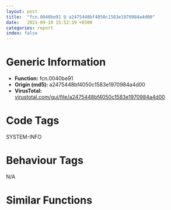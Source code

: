 ```yaml
---
layout: post
title:  "fcn.0040be91 @ a2475448bf4050c1583e1970984a4d00"
date:   2021-09-10 15:52:19 +0300
categories: report
index: false
---
```


# Generic Information
- **Function:** fcn.0040be91
- **Origin (md5):** a2475448bf4050c1583e1970984a4d00
- **VirusTotal:** [virustotal.com/gui/file/a2475448bf4050c1583e1970984a4d00][virustotal_ref]

# Code Tags
<span class="tag" id="SYSTEM-INFO">SYSTEM-INFO</span>


# Behaviour Tags
<span class="bhv-tag" id="na">N/A</span>

# Similar Functions
<script type="text/javascript" src="https://www.gstatic.com/charts/loader.js"></script>
<script type="text/javascript">

    google.charts.load('current', {'packages':['corechart']});
    google.charts.setOnLoadCallback(drawChart);

    function drawChart() {
    var data = new google.visualization.DataTable();
        data.addColumn('number', 'X');
        data.addColumn('number', 'Y');
        data.addColumn({type: 'string', role: 'tooltip', 'p': {'html': true}});
        data.addColumn({'type': 'string', 'role': 'style'});
        
        data.addRows([
    [202.67721557617188, -258.14056396484375, '<b><a href="/report/fcn.0040be91@a2475448bf4050c1583e1970984a4d00">fcn.0040be91</a><br>@a2475448bf4050c1583e1970984a4d00</b><br>mov eax, 0x40f244<br>call fcn.00404d88<br>sub esp, 0x54<br>and dword[ebp-0x10], 0<br>push ebx<br>mov ebx, dword[ebp+8]<br>push esi<br>push edi<br>cmp ebx, 0x111<br>mov edi, ecx<br>jne 0x40beca<br>push dword[ebp+0x10]<br>mov eax, dword[edi]<br>push dword[ebp+0xc]<br>call dword[eax+0x78]<br>test eax, eax<br>je 0x40c01a<br>jmp 0x40c2e7<br>cmp ebx, 0x4e<br>jne 0x40bef7<br>mov eax, dword[ebp+0x10]<br>cmp dword[eax], 0<br>je 0x40c01a<br>mov edx, dword[edi]<br>lea ecx, [ebp-0x10]<br>push ecx<br>push eax<br>push dword[ebp+0xc]<br>mov ecx, edi<br>call dword[edx+0x7c]<br>test eax, eax<br>jne case.0x40c065.38<br>jmp 0x40c01a<br>mov esi, dword[ebp+0x10]<br>cmp ebx, 6<br>jne 0x40bf0f<br>push esi<br>call fcn.0040b102<br>push eax<br>push dword[ebp+0xc]<br>push edi<br>call fcn.0040ae6a<br>cmp ebx, 0x20<br>jne 0x40bf2c<br>mov eax, esi<br>shr eax, 0x10<br>push eax<br>movsx eax, si<br>push eax<br>push edi<br>call fcn.0040aecb<br>test eax, eax<br>jne 0x40c2e7<br>mov eax, dword[edi]<br>mov ecx, edi<br>call dword[eax+0x28]<br>mov ecx, dword[ebp+8]<br>mov dword[ebp-0x14], eax<br>mov ebx, eax<br>mov eax, 0x1ff<br>and ebx, eax<br>and ecx, eax<br>push 7<br>xor ebx, ecx<br>call fcn.0040e86a<br>mov ecx, dword[ebp+8]<br>lea eax, [ebx+ebx*2]<br>cmp ecx, dword[eax*4+0x416a08]<br>lea ebx, [eax*4+0x416a08]<br>mov eax, dword[ebp-0x14]<br>jne 0x40bf92<br>cmp eax, dword[ebx+8]<br>jne 0x40bf92<br>mov ebx, dword[ebx+4]<br>push 7<br>mov dword[ebp+0x10], ebx<br>call fcn.0040e8da<br>test ebx, ebx<br>je 0x40c01a<br>cmp dword[ebp+8], 0xc000<br>jb 0x40c03a<br>jmp 0x40c31d<br>test eax, eax<br>mov dword[ebx], ecx<br>mov dword[ebx+8], eax<br>je 0x40c00f<br>jmp 0x40bfa3<br>mov eax, dword[ebp-0x14]<br>mov ecx, dword[ebp+8]<br>mov edx, 0xc000<br>cmp ecx, edx<br>jae 0x40bfc2<br>push 0<br>push 0<br>push ecx<br>push dword[eax+4]<br>call fcn.0040be0d<br>test eax, eax<br>mov dword[ebp+0x10], eax<br>jne 0x40c02d<br>jmp 0x40c003<br>mov eax, dword[eax+4]<br>push 0<br>push 0<br>push edx<br>push eax<br>call fcn.0040be0d<br>test eax, eax<br>mov dword[ebp+0x10], eax<br>je 0x40c003<br>jmp 0x40bfdc<br>mov eax, dword[ebp+0x10]<br>mov ecx, dword[eax+0x10]<br>mov edx, dword[ebp+8]<br>cmp dword[ecx], edx<br>je 0x40c310<br>push 0<br>push 0<br>add eax, 0x18<br>push 0xc000<br>push eax<br>call fcn.0040be0d<br>test eax, eax<br>mov dword[ebp+0x10], eax<br>jne 0x40bfd9<br>mov eax, dword[ebp-0x14]<br>mov eax, dword[eax]<br>test eax, eax<br>mov dword[ebp-0x14], eax<br>jne 0x40bf9d<br>and dword[ebx+4], 0<br>push 7<br>call fcn.0040e8da<br>xor eax, eax<br>mov ecx, dword[ebp-0xc]<br>pop edi<br>pop esi<br>pop ebx<br>mov dword<br>leave <br>ret 0x10<br>push 7<br>mov dword[ebx+4], eax<br>call fcn.0040e8da<br>mov ebx, dword[ebp+0x10]<br>mov ecx, dword[ebp+0x10]<br>mov ebx, dword[ebx+0x14]<br>cmp dword[ecx+8], 0x1a<br>mov eax, dword[ecx+0x10]<br>jne 0x40c05b<br>call dword[sym.imp.KERNEL32.dll_GetVersion]<br>mov ecx, dword[ebp+0x10]<br>cmp al, 4<br>sbb eax, eax<br>and al, 0xf0<br>add eax, 0x2f<br>dec eax<br>cmp eax, 0x30<br>ja case.0x40c065.38<br>jmp dword[eax*4+0x40c33f]<br>push dword[ebp+0xc]<br>call fcn.0040d8cc<br>push eax<br>jmp 0x40c175<br>push dword[ebp+0xc]<br>jmp 0x40c175<br>mov eax, esi<br>shr eax, 0x10<br>push eax<br>movsx eax, si<br>push eax<br>push dword[ebp+0xc]<br>call fcn.0040b102<br>jmp 0x40c190<br>push esi<br>push dword[ebp+0xc]<br>call fcn.0040b102<br>jmp 0x40c2aa<br>lea ecx, [ebp-0x24]<br>call fcn.0040d82a<br>mov eax, dword[esi+4]<br>and dword[ebp-4], 0<br>lea ecx, [ebp-0x60]<br>mov dword[ebp-0x20], eax<br>call fcn.0040ad64<br>mov eax, dword[esi]<br>mov esi, dword[esi+8]<br>push eax<br>mov byte[ebp-4], 1<br>mov dword[ebp-0x44], eax<br>call fcn.0040b129<br>test eax, eax<br>jne 0x40c0f3<br>mov eax, dword[edi+0x34]<br>test eax, eax<br>je 0x40c0f0<br>push dword[ebp-0x44]<br>lea ecx, [eax+0x20]<br>call fcn.0040a146<br>test eax, eax<br>je 0x40c0f0<br>mov dword[ebp-0x28], eax<br>lea eax, [ebp-0x60]<br>push esi<br>push eax<br>lea eax, [ebp-0x24]<br>mov ecx, edi<br>push eax<br>call ebx<br>and dword[ebp-0x20], 0<br>and dword[ebp-0x44], 0<br>and byte[ebp-4], 0<br>lea ecx, [ebp-0x60]<br>mov dword[ebp-0x10], eax<br>call fcn.0040b774<br>or dword[ebp-4], 0xffffffff<br>lea ecx, [ebp-0x24]<br>jmp 0x40c14b<br>lea ecx, [ebp-0x24]<br>call fcn.0040d82a<br>mov eax, dword[esi+4]<br>push dword[esi+8]<br>mov dword[ebp-0x20], eax<br>lea eax, [ebp-0x24]<br>push eax<br>mov ecx, edi<br>mov dword[ebp-4], 2<br>call ebx<br>and dword[ebp-0x20], 0<br>or dword[ebp-4], 0xffffffff<br>mov dword[ebp-0x10], eax<br>lea ecx, [ebp-0x24]<br>call fcn.0040d912<br>jmp case.0x40c065.38<br>mov eax, dword[ebp+0xc]<br>shr eax, 0x10<br>push eax<br>push esi<br>call fcn.0040b102<br>jmp 0x40c18b<br>mov eax, dword[ebp+0xc]<br>shr eax, 0x10<br>push eax<br>movzx eax, word[ebp+0xc]<br>jmp 0x40c2aa<br>push esi<br>mov ecx, edi<br>call ebx<br>jmp 0x40c328<br>push esi<br>call fcn.0040d5fc<br>push eax<br>mov eax, dword[ebp+0xc]<br>shr eax, 0x10<br>push eax<br>movzx eax, word[ebp+0xc]<br>push eax<br>mov ecx, edi<br>call ebx<br>jmp 0x40c328<br>mov ecx, edi<br>call ebx<br>jmp case.0x40c065.38<br>push dword[ebp+0xc]<br>jmp 0x40c2b4<br>mov eax, esi<br>shr eax, 0x10<br>movsx eax, ax<br>push eax<br>movsx eax, si<br>push eax<br>jmp 0x40c297<br>mov eax, esi<br>shr eax, 0x10<br>push eax<br>movzx eax, si<br>jmp 0x40c2d5<br>push dword[ebp+0xc]<br>call fcn.0040b102<br>push eax<br>push esi<br>call fcn.0040b102<br>push eax<br>xor eax, eax<br>cmp dword[edi+0x1c], esi<br>sete al<br>push eax<br>jmp 0x40c2d9<br>push dword[ebp+0xc]<br>call fcn.0040d8cc<br>push eax<br>jmp 0x40c2b4<br>push dword[ebp+0xc]<br>call fcn.0040d5fc<br>jmp 0x40c1f1<br>mov eax, esi<br>shr eax, 0x10<br>push eax<br>movzx eax, si<br>push eax<br>push dword[ebp+0xc]<br>call fcn.0040d5fc<br>jmp 0x40c1e3<br>push dword[ebp+0xc]<br>jmp 0x40c21b<br>push esi<br>call fcn.0040b102<br>jmp 0x40c1f1<br>mov eax, esi<br>shr eax, 0x10<br>push eax<br>movzx eax, si<br>jmp 0x40c237<br>movsx eax, si<br>shr esi, 0x10<br>movsx ecx, si<br>push ecx<br>push eax<br>push dword[ebp+0xc]<br>call fcn.0040b102<br>jmp 0x40c1e3<br>push esi<br>push dword[ebp+0xc]<br>call fcn.0040b102<br>jmp 0x40c1b7<br>push esi<br>call fcn.0040b102<br>push eax<br>jmp 0x40c294<br>mov eax, dword[ebp+0xc]<br>shr eax, 0x10<br>push eax<br>push esi<br>call fcn.0040b102<br>jmp 0x40c2c1<br>mov eax, dword[ebp+0xc]<br>movsx edx, ax<br>shr eax, 0x10<br>cmp dword[ecx+0x10], 0x1d<br>mov dword[ebp+8], edx<br>movsx eax, ax<br>mov dword[ebp+0xc], eax<br>jne 0x40c28f<br>push esi<br>call fcn.0040b102<br>push eax<br>push dword[ebp+0xc]<br>push dword[ebp+8]<br>jmp 0x40c2d9<br>push eax<br>push edx<br>jmp 0x40c297<br>push esi<br>push dword[ebp+0xc]<br>mov ecx, edi<br>call ebx<br>jmp case.0x40c065.38<br>movsx eax, si<br>shr esi, 0x10<br>movsx ecx, si<br>push ecx<br>push eax<br>jmp 0x40c324<br>mov ecx, edi<br>call ebx<br>jmp 0x40c328<br>push esi<br>mov ecx, edi<br>call ebx<br>jmp case.0x40c065.38<br>mov eax, dword[ebp+0xc]<br>push esi<br>shr eax, 0x10<br>push eax<br>movzx eax, word[ebp+0xc]<br>jmp 0x40c1e3<br>movsx eax, si<br>shr esi, 0x10<br>movsx ecx, si<br>push ecx<br>push eax<br>push dword[ebp+0xc]<br>mov ecx, edi<br>call ebx<br>jmp case.0x40c065.38<br>push esi<br>mov ecx, edi<br>push dword[ebp+0xc]<br>call ebx<br>mov dword[ebp-0x10], 1<br>jmp case.0x40c065.38<br>movzx eax, si<br>shr esi, 0x10<br>push esi<br>push eax<br>mov eax, dword[ebp+0xc]<br>mov ecx, edi<br>shr eax, 0x10<br>push eax<br>movzx eax, word[ebp+0xc]<br>push eax<br>call ebx<br>mov dword[ebp-0x10], eax<br>jmp 0x40beea<br>push 7<br>mov dword[ebx+4], eax<br>call fcn.0040e8da<br>mov ebx, dword[ebp+0x10]<br>mov ebx, dword[ebx+0x14]<br>push esi<br>push dword[ebp+0xc]<br>mov ecx, edi<br>call ebx<br>mov dword[ebp-0x10], eax<br>mov eax, dword[ebp+0x14]<br>test eax, eax<br>je 0x40c337<br>mov ecx, dword[ebp-0x10]<br>mov dword[eax], ecx<br>push 1<br>pop eax<br>jmp 0x40c01c<br><eoc> ', 'point { fill-color: #e0440e; }'],
[-780.4849853515625, -829.9359741210938, '<b><a href="/report/fcn.004b641c@3e981d1767f44f5fe2446a49ffe52f4e">fcn.004b641c</a><br>@3e981d1767f44f5fe2446a49ffe52f4e</b><br>mov eax, 0x4c4a6c<br>call fcn.004a5564<br>sub esp, 0x54<br>and dword[ebp-0x10], 0<br>push ebx<br>mov ebx, dword[ebp+8]<br>push esi<br>push edi<br>cmp ebx, 0x111<br>mov edi, ecx<br>jne 0x4b6455<br>push dword[ebp+0x10]<br>mov eax, dword[edi]<br>push dword[ebp+0xc]<br>call dword[eax+0x78]<br>test eax, eax<br>je 0x4b65a5<br>jmp 0x4b6872<br>cmp ebx, 0x4e<br>jne 0x4b6482<br>mov eax, dword[ebp+0x10]<br>cmp dword[eax], 0<br>je 0x4b65a5<br>mov edx, dword[edi]<br>lea ecx, [ebp-0x10]<br>push ecx<br>push eax<br>push dword[ebp+0xc]<br>mov ecx, edi<br>call dword[edx+0x7c]<br>test eax, eax<br>jne case.0x4b65f0.38<br>jmp 0x4b65a5<br>mov esi, dword[ebp+0x10]<br>cmp ebx, 6<br>jne 0x4b649a<br>push esi<br>call fcn.004b5521<br>push eax<br>push dword[ebp+0xc]<br>push edi<br>call fcn.004b527f<br>cmp ebx, 0x20<br>jne 0x4b64b7<br>mov eax, esi<br>shr eax, 0x10<br>push eax<br>movsx eax, si<br>push eax<br>push edi<br>call fcn.004b52e0<br>test eax, eax<br>jne 0x4b6872<br>mov eax, dword[edi]<br>mov ecx, edi<br>call dword[eax+0x28]<br>mov ecx, dword[ebp+8]<br>mov dword[ebp-0x14], eax<br>mov ebx, eax<br>mov eax, 0x1ff<br>and ebx, eax<br>and ecx, eax<br>push 7<br>xor ebx, ecx<br>call fcn.004bebbd<br>mov ecx, dword[ebp+8]<br>lea eax, [ebx+ebx*2]<br>cmp ecx, dword[eax*4+0x522040]<br>lea ebx, [eax*4+0x522040]<br>mov eax, dword[ebp-0x14]<br>jne 0x4b651d<br>cmp eax, dword[ebx+8]<br>jne 0x4b651d<br>mov ebx, dword[ebx+4]<br>push 7<br>mov dword[ebp+0x10], ebx<br>call fcn.004bec2d<br>test ebx, ebx<br>je 0x4b65a5<br>cmp dword[ebp+8], 0xc000<br>jb 0x4b65c5<br>jmp 0x4b68a8<br>test eax, eax<br>mov dword[ebx], ecx<br>mov dword[ebx+8], eax<br>je 0x4b659a<br>jmp 0x4b652e<br>mov eax, dword[ebp-0x14]<br>mov ecx, dword[ebp+8]<br>mov edx, 0xc000<br>cmp ecx, edx<br>jae 0x4b654d<br>push 0<br>push 0<br>push ecx<br>push dword[eax+4]<br>call fcn.004b6398<br>test eax, eax<br>mov dword[ebp+0x10], eax<br>jne 0x4b65b8<br>jmp 0x4b658e<br>mov eax, dword[eax+4]<br>push 0<br>push 0<br>push edx<br>push eax<br>call fcn.004b6398<br>test eax, eax<br>mov dword[ebp+0x10], eax<br>je 0x4b658e<br>jmp 0x4b6567<br>mov eax, dword[ebp+0x10]<br>mov ecx, dword[eax+0x10]<br>mov edx, dword[ebp+8]<br>cmp dword[ecx], edx<br>je 0x4b689b<br>push 0<br>push 0<br>add eax, 0x18<br>push 0xc000<br>push eax<br>call fcn.004b6398<br>test eax, eax<br>mov dword[ebp+0x10], eax<br>jne 0x4b6564<br>mov eax, dword[ebp-0x14]<br>mov eax, dword[eax]<br>test eax, eax<br>mov dword[ebp-0x14], eax<br>jne 0x4b6528<br>and dword[ebx+4], 0<br>push 7<br>call fcn.004bec2d<br>xor eax, eax<br>mov ecx, dword[ebp-0xc]<br>pop edi<br>pop esi<br>pop ebx<br>mov dword<br>leave <br>ret 0x10<br>push 7<br>mov dword[ebx+4], eax<br>call fcn.004bec2d<br>mov ebx, dword[ebp+0x10]<br>mov ecx, dword[ebp+0x10]<br>mov ebx, dword[ebx+0x14]<br>cmp dword[ecx+8], 0x1a<br>mov eax, dword[ecx+0x10]<br>jne 0x4b65e6<br>call dword[sym.imp.KERNEL32.dll_GetVersion]<br>mov ecx, dword[ebp+0x10]<br>cmp al, 4<br>sbb eax, eax<br>and al, 0xf0<br>add eax, 0x2f<br>dec eax<br>cmp eax, 0x30<br>ja case.0x4b65f0.38<br>jmp dword[eax*4+0x4b68ca]<br>push dword[ebp+0xc]<br>call fcn.004b9dd1<br>push eax<br>jmp 0x4b6700<br>push dword[ebp+0xc]<br>jmp 0x4b6700<br>mov eax, esi<br>shr eax, 0x10<br>push eax<br>movsx eax, si<br>push eax<br>push dword[ebp+0xc]<br>call fcn.004b5521<br>jmp 0x4b671b<br>push esi<br>push dword[ebp+0xc]<br>call fcn.004b5521<br>jmp 0x4b6835<br>lea ecx, [ebp-0x24]<br>call fcn.004b9d2f<br>mov eax, dword[esi+4]<br>and dword[ebp-4], 0<br>lea ecx, [ebp-0x60]<br>mov dword[ebp-0x20], eax<br>call fcn.004b50f6<br>mov eax, dword[esi]<br>mov esi, dword[esi+8]<br>push eax<br>mov byte[ebp-4], 1<br>mov dword[ebp-0x44], eax<br>call fcn.004b5548<br>test eax, eax<br>jne 0x4b667e<br>mov eax, dword[edi+0x34]<br>test eax, eax<br>je 0x4b667b<br>push dword[ebp-0x44]<br>lea ecx, [eax+0x20]<br>call fcn.004b3479<br>test eax, eax<br>je 0x4b667b<br>mov dword[ebp-0x28], eax<br>lea eax, [ebp-0x60]<br>push esi<br>push eax<br>lea eax, [ebp-0x24]<br>mov ecx, edi<br>push eax<br>call ebx<br>and dword[ebp-0x20], 0<br>and dword[ebp-0x44], 0<br>and byte[ebp-4], 0<br>lea ecx, [ebp-0x60]<br>mov dword[ebp-0x10], eax<br>call fcn.004b5baf<br>or dword[ebp-4], 0xffffffff<br>lea ecx, [ebp-0x24]<br>jmp 0x4b66d6<br>lea ecx, [ebp-0x24]<br>call fcn.004b9d2f<br>mov eax, dword[esi+4]<br>push dword[esi+8]<br>mov dword[ebp-0x20], eax<br>lea eax, [ebp-0x24]<br>push eax<br>mov ecx, edi<br>mov dword[ebp-4], 2<br>call ebx<br>and dword[ebp-0x20], 0<br>or dword[ebp-4], 0xffffffff<br>mov dword[ebp-0x10], eax<br>lea ecx, [ebp-0x24]<br>call fcn.004b9e64<br>jmp case.0x4b65f0.38<br>mov eax, dword[ebp+0xc]<br>shr eax, 0x10<br>push eax<br>push esi<br>call fcn.004b5521<br>jmp 0x4b6716<br>mov eax, dword[ebp+0xc]<br>shr eax, 0x10<br>push eax<br>movzx eax, word[ebp+0xc]<br>jmp 0x4b6835<br>push esi<br>mov ecx, edi<br>call ebx<br>jmp 0x4b68b3<br>push esi<br>call fcn.004b901a<br>push eax<br>mov eax, dword[ebp+0xc]<br>shr eax, 0x10<br>push eax<br>movzx eax, word[ebp+0xc]<br>push eax<br>mov ecx, edi<br>call ebx<br>jmp 0x4b68b3<br>mov ecx, edi<br>call ebx<br>jmp case.0x4b65f0.38<br>push dword[ebp+0xc]<br>jmp 0x4b683f<br>mov eax, esi<br>shr eax, 0x10<br>movsx eax, ax<br>push eax<br>movsx eax, si<br>push eax<br>jmp 0x4b6822<br>mov eax, esi<br>shr eax, 0x10<br>push eax<br>movzx eax, si<br>jmp 0x4b6860<br>push dword[ebp+0xc]<br>call fcn.004b5521<br>push eax<br>push esi<br>call fcn.004b5521<br>push eax<br>xor eax, eax<br>cmp dword[edi+0x1c], esi<br>sete al<br>push eax<br>jmp 0x4b6864<br>push dword[ebp+0xc]<br>call fcn.004b9dd1<br>push eax<br>jmp 0x4b683f<br>push dword[ebp+0xc]<br>call fcn.004b901a<br>jmp 0x4b677c<br>mov eax, esi<br>shr eax, 0x10<br>push eax<br>movzx eax, si<br>push eax<br>push dword[ebp+0xc]<br>call fcn.004b901a<br>jmp 0x4b676e<br>push dword[ebp+0xc]<br>jmp 0x4b67a6<br>push esi<br>call fcn.004b5521<br>jmp 0x4b677c<br>mov eax, esi<br>shr eax, 0x10<br>push eax<br>movzx eax, si<br>jmp 0x4b67c2<br>movsx eax, si<br>shr esi, 0x10<br>movsx ecx, si<br>push ecx<br>push eax<br>push dword[ebp+0xc]<br>call fcn.004b5521<br>jmp 0x4b676e<br>push esi<br>push dword[ebp+0xc]<br>call fcn.004b5521<br>jmp 0x4b6742<br>push esi<br>call fcn.004b5521<br>push eax<br>jmp 0x4b681f<br>mov eax, dword[ebp+0xc]<br>shr eax, 0x10<br>push eax<br>push esi<br>call fcn.004b5521<br>jmp 0x4b684c<br>mov eax, dword[ebp+0xc]<br>movsx edx, ax<br>shr eax, 0x10<br>cmp dword[ecx+0x10], 0x1d<br>mov dword[ebp+8], edx<br>movsx eax, ax<br>mov dword[ebp+0xc], eax<br>jne 0x4b681a<br>push esi<br>call fcn.004b5521<br>push eax<br>push dword[ebp+0xc]<br>push dword[ebp+8]<br>jmp 0x4b6864<br>push eax<br>push edx<br>jmp 0x4b6822<br>push esi<br>push dword[ebp+0xc]<br>mov ecx, edi<br>call ebx<br>jmp case.0x4b65f0.38<br>movsx eax, si<br>shr esi, 0x10<br>movsx ecx, si<br>push ecx<br>push eax<br>jmp 0x4b68af<br>mov ecx, edi<br>call ebx<br>jmp 0x4b68b3<br>push esi<br>mov ecx, edi<br>call ebx<br>jmp case.0x4b65f0.38<br>mov eax, dword[ebp+0xc]<br>push esi<br>shr eax, 0x10<br>push eax<br>movzx eax, word[ebp+0xc]<br>jmp 0x4b676e<br>movsx eax, si<br>shr esi, 0x10<br>movsx ecx, si<br>push ecx<br>push eax<br>push dword[ebp+0xc]<br>mov ecx, edi<br>call ebx<br>jmp case.0x4b65f0.38<br>push esi<br>mov ecx, edi<br>push dword[ebp+0xc]<br>call ebx<br>mov dword[ebp-0x10], 1<br>jmp case.0x4b65f0.38<br>movzx eax, si<br>shr esi, 0x10<br>push esi<br>push eax<br>mov eax, dword[ebp+0xc]<br>mov ecx, edi<br>shr eax, 0x10<br>push eax<br>movzx eax, word[ebp+0xc]<br>push eax<br>call ebx<br>mov dword[ebp-0x10], eax<br>jmp 0x4b6475<br>push 7<br>mov dword[ebx+4], eax<br>call fcn.004bec2d<br>mov ebx, dword[ebp+0x10]<br>mov ebx, dword[ebx+0x14]<br>push esi<br>push dword[ebp+0xc]<br>mov ecx, edi<br>call ebx<br>mov dword[ebp-0x10], eax<br>mov eax, dword[ebp+0x14]<br>test eax, eax<br>je 0x4b68c2<br>mov ecx, dword[ebp-0x10]<br>mov dword[eax], ecx<br>push 1<br>pop eax<br>jmp 0x4b65a7<br><eoc> ', 'null'],
[-784.0995483398438, 307.41168212890625, '<b><a href="/report/fcn.0040a133@d4e56c7d970c209a3a2b3c4b4cc5e586">fcn.0040a133</a><br>@d4e56c7d970c209a3a2b3c4b4cc5e586</b><br>mov eax, 0x40e198<br>call fcn.00402500<br>sub esp, 0x54<br>and dword[ebp-0x10], 0<br>push ebx<br>mov ebx, dword[ebp+8]<br>push esi<br>push edi<br>cmp ebx, 0x111<br>mov edi, ecx<br>jne 0x40a16c<br>push dword[ebp+0x10]<br>mov eax, dword[edi]<br>push dword[ebp+0xc]<br>call dword[eax+0x78]<br>test eax, eax<br>je 0x40a2bc<br>jmp 0x40a589<br>cmp ebx, 0x4e<br>jne 0x40a199<br>mov eax, dword[ebp+0x10]<br>cmp dword[eax], 0<br>je 0x40a2bc<br>mov edx, dword[edi]<br>lea ecx, [ebp-0x10]<br>push ecx<br>push eax<br>push dword[ebp+0xc]<br>mov ecx, edi<br>call dword[edx+0x7c]<br>test eax, eax<br>jne case.0x40a307.38<br>jmp 0x40a2bc<br>mov esi, dword[ebp+0x10]<br>cmp ebx, 6<br>jne 0x40a1b1<br>push esi<br>call fcn.00409388<br>push eax<br>push dword[ebp+0xc]<br>push edi<br>call fcn.004090e6<br>cmp ebx, 0x20<br>jne 0x40a1ce<br>mov eax, esi<br>shr eax, 0x10<br>push eax<br>movsx eax, si<br>push eax<br>push edi<br>call fcn.00409147<br>test eax, eax<br>jne 0x40a589<br>mov eax, dword[edi]<br>mov ecx, edi<br>call dword[eax+0x28]<br>mov ecx, dword[ebp+8]<br>mov dword[ebp-0x14], eax<br>mov ebx, eax<br>mov eax, 0x1ff<br>and ebx, eax<br>and ecx, eax<br>push 7<br>xor ebx, ecx<br>call fcn.0040d908<br>mov ecx, dword[ebp+8]<br>lea eax, [ebx+ebx*2]<br>cmp ecx, dword[eax*4+0x933ab0]<br>lea ebx, [eax*4+0x933ab0]<br>mov eax, dword[ebp-0x14]<br>jne 0x40a234<br>cmp eax, dword[ebx+8]<br>jne 0x40a234<br>mov ebx, dword[ebx+4]<br>push 7<br>mov dword[ebp+0x10], ebx<br>call fcn.0040d978<br>test ebx, ebx<br>je 0x40a2bc<br>cmp dword[ebp+8], 0xc000<br>jb 0x40a2dc<br>jmp 0x40a5bf<br>test eax, eax<br>mov dword[ebx], ecx<br>mov dword[ebx+8], eax<br>je 0x40a2b1<br>jmp 0x40a245<br>mov eax, dword[ebp-0x14]<br>mov ecx, dword[ebp+8]<br>mov edx, 0xc000<br>cmp ecx, edx<br>jae 0x40a264<br>push 0<br>push 0<br>push ecx<br>push dword[eax+4]<br>call fcn.0040a0af<br>test eax, eax<br>mov dword[ebp+0x10], eax<br>jne 0x40a2cf<br>jmp 0x40a2a5<br>mov eax, dword[eax+4]<br>push 0<br>push 0<br>push edx<br>push eax<br>call fcn.0040a0af<br>test eax, eax<br>mov dword[ebp+0x10], eax<br>je 0x40a2a5<br>jmp 0x40a27e<br>mov eax, dword[ebp+0x10]<br>mov ecx, dword[eax+0x10]<br>mov edx, dword[ebp+8]<br>cmp dword[ecx], edx<br>je 0x40a5b2<br>push 0<br>push 0<br>add eax, 0x18<br>push 0xc000<br>push eax<br>call fcn.0040a0af<br>test eax, eax<br>mov dword[ebp+0x10], eax<br>jne 0x40a27b<br>mov eax, dword[ebp-0x14]<br>mov eax, dword[eax]<br>test eax, eax<br>mov dword[ebp-0x14], eax<br>jne 0x40a23f<br>and dword[ebx+4], 0<br>push 7<br>call fcn.0040d978<br>xor eax, eax<br>mov ecx, dword[ebp-0xc]<br>pop edi<br>pop esi<br>pop ebx<br>mov dword<br>leave <br>ret 0x10<br>push 7<br>mov dword[ebx+4], eax<br>call fcn.0040d978<br>mov ebx, dword[ebp+0x10]<br>mov ecx, dword[ebp+0x10]<br>mov ebx, dword[ebx+0x14]<br>cmp dword[ecx+8], 0x1a<br>mov eax, dword[ecx+0x10]<br>jne 0x40a2fd<br>call dword[sym.imp.KERNEL32.dll_GetVersion]<br>mov ecx, dword[ebp+0x10]<br>cmp al, 4<br>sbb eax, eax<br>and al, 0xf0<br>add eax, 0x2f<br>dec eax<br>cmp eax, 0x30<br>ja case.0x40a307.38<br>jmp dword[eax*4+0x40a5e1]<br>push dword[ebp+0xc]<br>call fcn.0040bca0<br>push eax<br>jmp 0x40a417<br>push dword[ebp+0xc]<br>jmp 0x40a417<br>mov eax, esi<br>shr eax, 0x10<br>push eax<br>movsx eax, si<br>push eax<br>push dword[ebp+0xc]<br>call fcn.00409388<br>jmp 0x40a432<br>push esi<br>push dword[ebp+0xc]<br>call fcn.00409388<br>jmp 0x40a54c<br>lea ecx, [ebp-0x24]<br>call fcn.0040bbfe<br>mov eax, dword[esi+4]<br>and dword[ebp-4], 0<br>lea ecx, [ebp-0x60]<br>mov dword[ebp-0x20], eax<br>call fcn.00408fe0<br>mov eax, dword[esi]<br>mov esi, dword[esi+8]<br>push eax<br>mov byte[ebp-4], 1<br>mov dword[ebp-0x44], eax<br>call fcn.004093af<br>test eax, eax<br>jne 0x40a395<br>mov eax, dword[edi+0x34]<br>test eax, eax<br>je 0x40a392<br>push dword[ebp-0x44]<br>lea ecx, [eax+0x20]<br>call fcn.00407b85<br>test eax, eax<br>je 0x40a392<br>mov dword[ebp-0x28], eax<br>lea eax, [ebp-0x60]<br>push esi<br>push eax<br>lea eax, [ebp-0x24]<br>mov ecx, edi<br>push eax<br>call ebx<br>and dword[ebp-0x20], 0<br>and dword[ebp-0x44], 0<br>and byte[ebp-4], 0<br>lea ecx, [ebp-0x60]<br>mov dword[ebp-0x10], eax<br>call fcn.00409a17<br>or dword[ebp-4], 0xffffffff<br>lea ecx, [ebp-0x24]<br>jmp 0x40a3ed<br>lea ecx, [ebp-0x24]<br>call fcn.0040bbfe<br>mov eax, dword[esi+4]<br>push dword[esi+8]<br>mov dword[ebp-0x20], eax<br>lea eax, [ebp-0x24]<br>push eax<br>mov ecx, edi<br>mov dword[ebp-4], 2<br>call ebx<br>and dword[ebp-0x20], 0<br>or dword[ebp-4], 0xffffffff<br>mov dword[ebp-0x10], eax<br>lea ecx, [ebp-0x24]<br>call fcn.0040bce6<br>jmp case.0x40a307.38<br>mov eax, dword[ebp+0xc]<br>shr eax, 0x10<br>push eax<br>push esi<br>call fcn.00409388<br>jmp 0x40a42d<br>mov eax, dword[ebp+0xc]<br>shr eax, 0x10<br>push eax<br>movzx eax, word[ebp+0xc]<br>jmp 0x40a54c<br>push esi<br>mov ecx, edi<br>call ebx<br>jmp 0x40a5ca<br>push esi<br>call fcn.0040b94a<br>push eax<br>mov eax, dword[ebp+0xc]<br>shr eax, 0x10<br>push eax<br>movzx eax, word[ebp+0xc]<br>push eax<br>mov ecx, edi<br>call ebx<br>jmp 0x40a5ca<br>mov ecx, edi<br>call ebx<br>jmp case.0x40a307.38<br>push dword[ebp+0xc]<br>jmp 0x40a556<br>mov eax, esi<br>shr eax, 0x10<br>movsx eax, ax<br>push eax<br>movsx eax, si<br>push eax<br>jmp 0x40a539<br>mov eax, esi<br>shr eax, 0x10<br>push eax<br>movzx eax, si<br>jmp 0x40a577<br>push dword[ebp+0xc]<br>call fcn.00409388<br>push eax<br>push esi<br>call fcn.00409388<br>push eax<br>xor eax, eax<br>cmp dword[edi+0x1c], esi<br>sete al<br>push eax<br>jmp 0x40a57b<br>push dword[ebp+0xc]<br>call fcn.0040bca0<br>push eax<br>jmp 0x40a556<br>push dword[ebp+0xc]<br>call fcn.0040b94a<br>jmp 0x40a493<br>mov eax, esi<br>shr eax, 0x10<br>push eax<br>movzx eax, si<br>push eax<br>push dword[ebp+0xc]<br>call fcn.0040b94a<br>jmp 0x40a485<br>push dword[ebp+0xc]<br>jmp 0x40a4bd<br>push esi<br>call fcn.00409388<br>jmp 0x40a493<br>mov eax, esi<br>shr eax, 0x10<br>push eax<br>movzx eax, si<br>jmp 0x40a4d9<br>movsx eax, si<br>shr esi, 0x10<br>movsx ecx, si<br>push ecx<br>push eax<br>push dword[ebp+0xc]<br>call fcn.00409388<br>jmp 0x40a485<br>push esi<br>push dword[ebp+0xc]<br>call fcn.00409388<br>jmp 0x40a459<br>push esi<br>call fcn.00409388<br>push eax<br>jmp 0x40a536<br>mov eax, dword[ebp+0xc]<br>shr eax, 0x10<br>push eax<br>push esi<br>call fcn.00409388<br>jmp 0x40a563<br>mov eax, dword[ebp+0xc]<br>movsx edx, ax<br>shr eax, 0x10<br>cmp dword[ecx+0x10], 0x1d<br>mov dword[ebp+8], edx<br>movsx eax, ax<br>mov dword[ebp+0xc], eax<br>jne 0x40a531<br>push esi<br>call fcn.00409388<br>push eax<br>push dword[ebp+0xc]<br>push dword[ebp+8]<br>jmp 0x40a57b<br>push eax<br>push edx<br>jmp 0x40a539<br>push esi<br>push dword[ebp+0xc]<br>mov ecx, edi<br>call ebx<br>jmp case.0x40a307.38<br>movsx eax, si<br>shr esi, 0x10<br>movsx ecx, si<br>push ecx<br>push eax<br>jmp 0x40a5c6<br>mov ecx, edi<br>call ebx<br>jmp 0x40a5ca<br>push esi<br>mov ecx, edi<br>call ebx<br>jmp case.0x40a307.38<br>mov eax, dword[ebp+0xc]<br>push esi<br>shr eax, 0x10<br>push eax<br>movzx eax, word[ebp+0xc]<br>jmp 0x40a485<br>movsx eax, si<br>shr esi, 0x10<br>movsx ecx, si<br>push ecx<br>push eax<br>push dword[ebp+0xc]<br>mov ecx, edi<br>call ebx<br>jmp case.0x40a307.38<br>push esi<br>mov ecx, edi<br>push dword[ebp+0xc]<br>call ebx<br>mov dword[ebp-0x10], 1<br>jmp case.0x40a307.38<br>movzx eax, si<br>shr esi, 0x10<br>push esi<br>push eax<br>mov eax, dword[ebp+0xc]<br>mov ecx, edi<br>shr eax, 0x10<br>push eax<br>movzx eax, word[ebp+0xc]<br>push eax<br>call ebx<br>mov dword[ebp-0x10], eax<br>jmp 0x40a18c<br>push 7<br>mov dword[ebx+4], eax<br>call fcn.0040d978<br>mov ebx, dword[ebp+0x10]<br>mov ebx, dword[ebx+0x14]<br>push esi<br>push dword[ebp+0xc]<br>mov ecx, edi<br>call ebx<br>mov dword[ebp-0x10], eax<br>mov eax, dword[ebp+0x14]<br>test eax, eax<br>je 0x40a5d9<br>mov ecx, dword[ebp-0x10]<br>mov dword[eax], ecx<br>push 1<br>pop eax<br>jmp 0x40a2be<br><eoc> ', 'null'],

        ]);

    var options = {
        title: 'Similarity Plot',
        legend: 'none',
        colors: ['#dedbd9', '#e6693e', '#ec8f6e', '#f3b49f', '#f6c7b6'],
        tooltip: {isHtml: true, trigger: 'both'},
        explorer: {
        actions: ["dragToZoom", "rightClickToReset"],
        },
        chartArea: {
        width: '80%',
        height: '80%'
        },
        width: '100%',
        height: '100%'
    };

    var chart = new google.visualization.ScatterChart(document.getElementById('chart_div'));

    chart.draw(data, options);
    }
    
</script>


<div id="chart_div" style="width: 100%px; height: 100%;"></div>

# Disassembled Code
{% highlight nasm %}

mov eax, 0x40f244
call fcn.00404d88
sub esp, 0x54
and dword[ebp-0x10], 0
push ebx
mov ebx, dword[ebp+8]
push esi
push edi
cmp ebx, 0x111
mov edi, ecx
jne 0x40beca
push dword[ebp+0x10]
mov eax, dword[edi]
push dword[ebp+0xc]
call dword[eax+0x78]
test eax, eax
je 0x40c01a
jmp 0x40c2e7
cmp ebx, 0x4e
jne 0x40bef7
mov eax, dword[ebp+0x10]
cmp dword[eax], 0
je 0x40c01a
mov edx, dword[edi]
lea ecx, [ebp-0x10]
push ecx
push eax
push dword[ebp+0xc]
mov ecx, edi
call dword[edx+0x7c]
test eax, eax
jne case.0x40c065.38
jmp 0x40c01a
mov esi, dword[ebp+0x10]
cmp ebx, 6
jne 0x40bf0f
push esi
call fcn.0040b102
push eax
push dword[ebp+0xc]
push edi
call fcn.0040ae6a
cmp ebx, 0x20
jne 0x40bf2c
mov eax, esi
shr eax, 0x10
push eax
movsx eax, si
push eax
push edi
call fcn.0040aecb
test eax, eax
jne 0x40c2e7
mov eax, dword[edi]
mov ecx, edi
call dword[eax+0x28]
mov ecx, dword[ebp+8]
mov dword[ebp-0x14], eax
mov ebx, eax
mov eax, 0x1ff
and ebx, eax
and ecx, eax
push 7
xor ebx, ecx
call fcn.0040e86a
mov ecx, dword[ebp+8]
lea eax, [ebx+ebx*2]
cmp ecx, dword[eax*4+0x416a08]
lea ebx, [eax*4+0x416a08]
mov eax, dword[ebp-0x14]
jne 0x40bf92
cmp eax, dword[ebx+8]
jne 0x40bf92
mov ebx, dword[ebx+4]
push 7
mov dword[ebp+0x10], ebx
call fcn.0040e8da
test ebx, ebx
je 0x40c01a
cmp dword[ebp+8], 0xc000
jb 0x40c03a
jmp 0x40c31d
test eax, eax
mov dword[ebx], ecx
mov dword[ebx+8], eax
je 0x40c00f
jmp 0x40bfa3
mov eax, dword[ebp-0x14]
mov ecx, dword[ebp+8]
mov edx, 0xc000
cmp ecx, edx
jae 0x40bfc2
push 0
push 0
push ecx
push dword[eax+4]
call fcn.0040be0d
test eax, eax
mov dword[ebp+0x10], eax
jne 0x40c02d
jmp 0x40c003
mov eax, dword[eax+4]
push 0
push 0
push edx
push eax
call fcn.0040be0d
test eax, eax
mov dword[ebp+0x10], eax
je 0x40c003
jmp 0x40bfdc
mov eax, dword[ebp+0x10]
mov ecx, dword[eax+0x10]
mov edx, dword[ebp+8]
cmp dword[ecx], edx
je 0x40c310
push 0
push 0
add eax, 0x18
push 0xc000
push eax
call fcn.0040be0d
test eax, eax
mov dword[ebp+0x10], eax
jne 0x40bfd9
mov eax, dword[ebp-0x14]
mov eax, dword[eax]
test eax, eax
mov dword[ebp-0x14], eax
jne 0x40bf9d
and dword[ebx+4], 0
push 7
call fcn.0040e8da
xor eax, eax
mov ecx, dword[ebp-0xc]
pop edi
pop esi
pop ebx
mov dword
leave
ret 0x10
push 7
mov dword[ebx+4], eax
call fcn.0040e8da
mov ebx, dword[ebp+0x10]
mov ecx, dword[ebp+0x10]
mov ebx, dword[ebx+0x14]
cmp dword[ecx+8], 0x1a
mov eax, dword[ecx+0x10]
jne 0x40c05b
call dword[sym.imp.KERNEL32.dll_GetVersion]
mov ecx, dword[ebp+0x10]
cmp al, 4
sbb eax, eax
and al, 0xf0
add eax, 0x2f
dec eax
cmp eax, 0x30
ja case.0x40c065.38
jmp dword[eax*4+0x40c33f]
push dword[ebp+0xc]
call fcn.0040d8cc
push eax
jmp 0x40c175
push dword[ebp+0xc]
jmp 0x40c175
mov eax, esi
shr eax, 0x10
push eax
movsx eax, si
push eax
push dword[ebp+0xc]
call fcn.0040b102
jmp 0x40c190
push esi
push dword[ebp+0xc]
call fcn.0040b102
jmp 0x40c2aa
lea ecx, [ebp-0x24]
call fcn.0040d82a
mov eax, dword[esi+4]
and dword[ebp-4], 0
lea ecx, [ebp-0x60]
mov dword[ebp-0x20], eax
call fcn.0040ad64
mov eax, dword[esi]
mov esi, dword[esi+8]
push eax
mov byte[ebp-4], 1
mov dword[ebp-0x44], eax
call fcn.0040b129
test eax, eax
jne 0x40c0f3
mov eax, dword[edi+0x34]
test eax, eax
je 0x40c0f0
push dword[ebp-0x44]
lea ecx, [eax+0x20]
call fcn.0040a146
test eax, eax
je 0x40c0f0
mov dword[ebp-0x28], eax
lea eax, [ebp-0x60]
push esi
push eax
lea eax, [ebp-0x24]
mov ecx, edi
push eax
call ebx
and dword[ebp-0x20], 0
and dword[ebp-0x44], 0
and byte[ebp-4], 0
lea ecx, [ebp-0x60]
mov dword[ebp-0x10], eax
call fcn.0040b774
or dword[ebp-4], 0xffffffff
lea ecx, [ebp-0x24]
jmp 0x40c14b
lea ecx, [ebp-0x24]
call fcn.0040d82a
mov eax, dword[esi+4]
push dword[esi+8]
mov dword[ebp-0x20], eax
lea eax, [ebp-0x24]
push eax
mov ecx, edi
mov dword[ebp-4], 2
call ebx
and dword[ebp-0x20], 0
or dword[ebp-4], 0xffffffff
mov dword[ebp-0x10], eax
lea ecx, [ebp-0x24]
call fcn.0040d912
jmp case.0x40c065.38
mov eax, dword[ebp+0xc]
shr eax, 0x10
push eax
push esi
call fcn.0040b102
jmp 0x40c18b
mov eax, dword[ebp+0xc]
shr eax, 0x10
push eax
movzx eax, word[ebp+0xc]
jmp 0x40c2aa
push esi
mov ecx, edi
call ebx
jmp 0x40c328
push esi
call fcn.0040d5fc
push eax
mov eax, dword[ebp+0xc]
shr eax, 0x10
push eax
movzx eax, word[ebp+0xc]
push eax
mov ecx, edi
call ebx
jmp 0x40c328
mov ecx, edi
call ebx
jmp case.0x40c065.38
push dword[ebp+0xc]
jmp 0x40c2b4
mov eax, esi
shr eax, 0x10
movsx eax, ax
push eax
movsx eax, si
push eax
jmp 0x40c297
mov eax, esi
shr eax, 0x10
push eax
movzx eax, si
jmp 0x40c2d5
push dword[ebp+0xc]
call fcn.0040b102
push eax
push esi
call fcn.0040b102
push eax
xor eax, eax
cmp dword[edi+0x1c], esi
sete al
push eax
jmp 0x40c2d9
push dword[ebp+0xc]
call fcn.0040d8cc
push eax
jmp 0x40c2b4
push dword[ebp+0xc]
call fcn.0040d5fc
jmp 0x40c1f1
mov eax, esi
shr eax, 0x10
push eax
movzx eax, si
push eax
push dword[ebp+0xc]
call fcn.0040d5fc
jmp 0x40c1e3
push dword[ebp+0xc]
jmp 0x40c21b
push esi
call fcn.0040b102
jmp 0x40c1f1
mov eax, esi
shr eax, 0x10
push eax
movzx eax, si
jmp 0x40c237
movsx eax, si
shr esi, 0x10
movsx ecx, si
push ecx
push eax
push dword[ebp+0xc]
call fcn.0040b102
jmp 0x40c1e3
push esi
push dword[ebp+0xc]
call fcn.0040b102
jmp 0x40c1b7
push esi
call fcn.0040b102
push eax
jmp 0x40c294
mov eax, dword[ebp+0xc]
shr eax, 0x10
push eax
push esi
call fcn.0040b102
jmp 0x40c2c1
mov eax, dword[ebp+0xc]
movsx edx, ax
shr eax, 0x10
cmp dword[ecx+0x10], 0x1d
mov dword[ebp+8], edx
movsx eax, ax
mov dword[ebp+0xc], eax
jne 0x40c28f
push esi
call fcn.0040b102
push eax
push dword[ebp+0xc]
push dword[ebp+8]
jmp 0x40c2d9
push eax
push edx
jmp 0x40c297
push esi
push dword[ebp+0xc]
mov ecx, edi
call ebx
jmp case.0x40c065.38
movsx eax, si
shr esi, 0x10
movsx ecx, si
push ecx
push eax
jmp 0x40c324
mov ecx, edi
call ebx
jmp 0x40c328
push esi
mov ecx, edi
call ebx
jmp case.0x40c065.38
mov eax, dword[ebp+0xc]
push esi
shr eax, 0x10
push eax
movzx eax, word[ebp+0xc]
jmp 0x40c1e3
movsx eax, si
shr esi, 0x10
movsx ecx, si
push ecx
push eax
push dword[ebp+0xc]
mov ecx, edi
call ebx
jmp case.0x40c065.38
push esi
mov ecx, edi
push dword[ebp+0xc]
call ebx
mov dword[ebp-0x10], 1
jmp case.0x40c065.38
movzx eax, si
shr esi, 0x10
push esi
push eax
mov eax, dword[ebp+0xc]
mov ecx, edi
shr eax, 0x10
push eax
movzx eax, word[ebp+0xc]
push eax
call ebx
mov dword[ebp-0x10], eax
jmp 0x40beea
push 7
mov dword[ebx+4], eax
call fcn.0040e8da
mov ebx, dword[ebp+0x10]
mov ebx, dword[ebx+0x14]
push esi
push dword[ebp+0xc]
mov ecx, edi
call ebx
mov dword[ebp-0x10], eax
mov eax, dword[ebp+0x14]
test eax, eax
je 0x40c337
mov ecx, dword[ebp-0x10]
mov dword[eax], ecx
push 1
pop eax
jmp 0x40c01c

{% endhighlight %}

[virustotal_ref]: https://www.virustotal.com/gui/file/a2475448bf4050c1583e1970984a4d00
